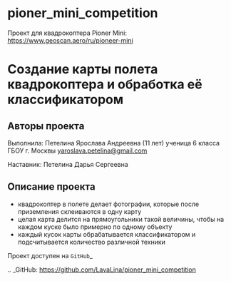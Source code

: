 # pioner_mini_competition
Проект для квадрокоптера Pioner Mini: https://www.geoscan.aero/ru/pioneer-mini

Создание карты полета квадрокоптера и обработка её классификатором
==========================

Авторы проекта
----------------

Выполнила: Петелина Ярослава Андреевна (11 лет) ученица 6 класса ГБОУ г. Москвы yaroslava.petelina@gmail.com

Наставник: Петелина Дарья Сергеевна

Описание проекта
----------------

* квадрокоптер в полете делает фотографии, которые после приземления склеиваются в одну карту 
* целая карта делится на прямоугольники такой величины, чтобы на каждом куске было примерно по одному объекту
* каждый кусок карты обрабатывается классификатором и подсчитывается количество различной техники

Проект доступен на `GitHub`_

.. _GitHub: https://github.com/LavaLina/pioner_mini_competition
